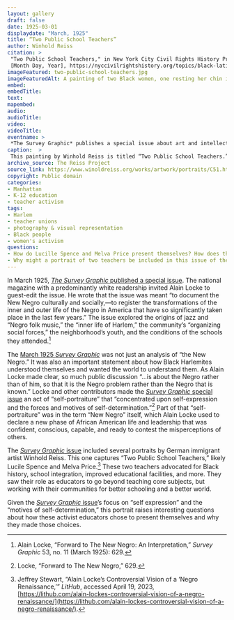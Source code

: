 ```yaml
---
layout: gallery
draft: false
date: 1925-03-01
displaydate: "March, 1925"
title: “Two Public School Teachers” 
author: Winhold Reiss
citation: >
 "Two Public School Teachers," in New York City Civil Rights History Project, Accessed:
 [Month Day, Year], https://nyccivilrightshistory.org/topics/black-latina-women/lucile-spence/two-public-school-teachers.
imageFeatured: two-public-school-teachers.jpg
imageFeaturedAlt: A painting of two Black women, one resting her chin inside a clasped hand and the other holding a notebook. They both look directly at the viewer.
embed: 
embedTitle: 
text: 
mapembed: 
audio: 
audioTitle: 
video: 
videoTitle: 
eventname: >
 *The Survey Graphic* publishes a special issue about art and intellectual life in Harlem, edited by Alain Locke.
caption:  >
 This painting by Winhold Reiss is titled “Two Public School Teachers.” It was printed in the March 1925 issue of *The Survey Graphic,* which focused on art and intellectual life in Harlem.
archive_source: The Reiss Project
source_link: https://www.winoldreiss.org/works/artwork/portraits/C51.htm
copyright: Public domain
categories: 
- Manhattan
- K-12 education
- teacher activism
tags: 
- Harlem
- teacher unions
- photography & visual representation
- Black people 
- women's activism
questions:
- How do Lucille Spence and Melva Price present themselves? How does the portrait artist present the two teachers?
- Why might a portrait of two teachers be included in this issue of the *Survey Graphic*?
--- 
```


In March 1925, [*The Survey Graphic* published a special issue](https://umedia.lib.umn.edu/item/p16022coll336:2133). The national magazine with a predominantly white readership invited Alain Locke to guest-edit the issue. He wrote that the issue was meant “to document the New Negro culturally and socially,—to register the transformations of the inner and outer life of the Negro in America that have so significantly taken place in the last few years.” The issue explored the origins of jazz and “Negro folk music,” the “inner life of Harlem,” the community’s “organizing social forces,” the neighborhood’s youth, and the conditions of the schools they attended.[^1]  

The [March 1925 *Survey Graphic*](https://umedia.lib.umn.edu/item/p16022coll336:2133) was not just an analysis of “the New Negro.” It was also an important statement about how Black Harlemites understood themselves and wanted the world to understand them. As Alain Locke made clear, so much public discussion “...is about the Negro rather than of him, so that it is the Negro problem rather than the Negro that is known.” Locke and other contributors made the [*Survey Graphic* special issue](https://umedia.lib.umn.edu/item/p16022coll336:2133) an act of “self-portraiture” that “concentrated upon self-expression and the forces and motives of self-determination.”[^2] Part of that “self-portraiture” was in the term “New Negro” itself, which Alain Locke used to declare a new phase of African American life and leadership that was confident, conscious, capable, and ready to contest the misperceptions of others.

The [*Survey Graphic* issue](https://umedia.lib.umn.edu/item/p16022coll336:2133) included several portraits by German immigrant artist Winhold Reiss. This one captures “Two Public School Teachers,” likely Lucile Spence and Melva Price.[^3] These two teachers advocated for Black history, school integration, improved educational facilities, and more. They saw their role as educators to go beyond teaching core subjects, but working with their communities for better schooling and a better world.

Given the [*Survey Graphic* issue](https://umedia.lib.umn.edu/item/p16022coll336:2133)’s focus on “self expression” and the “motives of self-determination,” this portrait raises interesting questions about how these activist educators chose to present themselves and why they made those choices.

[^1]: Alain Locke, “Forward to The New Negro: An Interpretation,” *Survey Graphic* 53, no. 11 (March 1925): 629.

[^2]: Locke, “Forward to The New Negro,” 629.

[^3]: Jeffrey Stewart, “Alain Locke’s Controversial Vision of a ‘Negro Renaissance,’” *LitHub*, accessed April 19, 2023, [https://lithub.com/alain-lockes-controversial-vision-of-a-negro-renaissance/](https://lithub.com/alain-lockes-controversial-vision-of-a-negro-renaissance/).
